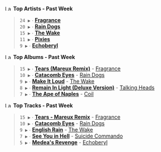 <!--START_LASTFM_ARTISTS:{"period": "7day", "rows": 5}-->
<a href="https://last.fm" target="_blank"><img src="https://user-images.githubusercontent.com/17434202/215290617-e793598d-d7c9-428f-9975-156db1ba89cc.svg" alt="Last.fm Logo" width="18" height="13"/></a> **Top Artists - Past Week**

> `24 ▶️` ∙ **[Fragrance](https://www.last.fm/music/Fragrance)**<br/>
> `20 ▶️` ∙ **[Rain Dogs](https://www.last.fm/music/Rain+Dogs)**<br/>
> `15 ▶️` ∙ **[The Wake](https://www.last.fm/music/The+Wake)**<br/>
> `11 ▶️` ∙ **[Pixies](https://www.last.fm/music/Pixies)**<br/>
> `9 ▶️` ∙ **[Echoberyl](https://www.last.fm/music/Echoberyl)**<br/>
<!--END_LASTFM_ARTISTS-->

<!--START_LASTFM_ALBUMS:{"period": "7day", "rows": 5}-->
<a href="https://last.fm" target="_blank"><img src="https://user-images.githubusercontent.com/17434202/215290617-e793598d-d7c9-428f-9975-156db1ba89cc.svg" alt="Last.fm Logo" width="18" height="13"/></a> **Top Albums - Past Week**

> `15 ▶️` ∙ **[Tears (Mareux Remix)](https://www.last.fm/music/Fragrance/Tears+(Mareux+Remix))** - [Fragrance](https://www.last.fm/music/Fragrance)<br/>
> `10 ▶️` ∙ **[Catacomb Eyes](https://www.last.fm/music/Rain+Dogs/Catacomb+Eyes)** - [Rain Dogs](https://www.last.fm/music/Rain+Dogs)<br/>
> `9 ▶️` ∙ **[Make It Loud](https://www.last.fm/music/The+Wake/Make+It+Loud)** - [The Wake](https://www.last.fm/music/The+Wake)<br/>
> `8 ▶️` ∙ **[Remain In Light (Deluxe Version)](https://www.last.fm/music/Talking+Heads/Remain+In+Light+(Deluxe+Version))** - [Talking Heads](https://www.last.fm/music/Talking+Heads)<br/>
> `7 ▶️` ∙ **[The Ape of Naples](https://www.last.fm/music/Coil/The+Ape+of+Naples)** - [Coil](https://www.last.fm/music/Coil)<br/>
<!--END_LASTFM_ALBUMS-->

<!--START_LASTFM_TRACKS:{"period": "7day", "rows": 5}-->
<a href="https://last.fm" target="_blank"><img src="https://user-images.githubusercontent.com/17434202/215290617-e793598d-d7c9-428f-9975-156db1ba89cc.svg" alt="Last.fm Logo" width="18" height="13"/></a> **Top Tracks - Past Week**

> `15 ▶️` ∙ **[Tears - Mareux Remix](https://www.last.fm/music/Fragrance/_/Tears+-+Mareux+Remix)** - [Fragrance](https://www.last.fm/music/Fragrance)<br/>
> `10 ▶️` ∙ **[Catacomb Eyes](https://www.last.fm/music/Rain+Dogs/_/Catacomb+Eyes)** - [Rain Dogs](https://www.last.fm/music/Rain+Dogs)<br/>
> `9 ▶️` ∙ **[English Rain](https://www.last.fm/music/The+Wake/_/English+Rain)** - [The Wake](https://www.last.fm/music/The+Wake)<br/>
> `7 ▶️` ∙ **[See You in Hell](https://www.last.fm/music/Suicide+Commando/_/See+You+in+Hell)** - [Suicide Commando](https://www.last.fm/music/Suicide+Commando)<br/>
> `5 ▶️` ∙ **[Medea's Revenge](https://www.last.fm/music/Echoberyl/_/Medea%27s+Revenge)** - [Echoberyl](https://www.last.fm/music/Echoberyl)<br/>
<!--END_LASTFM_TRACKS-->